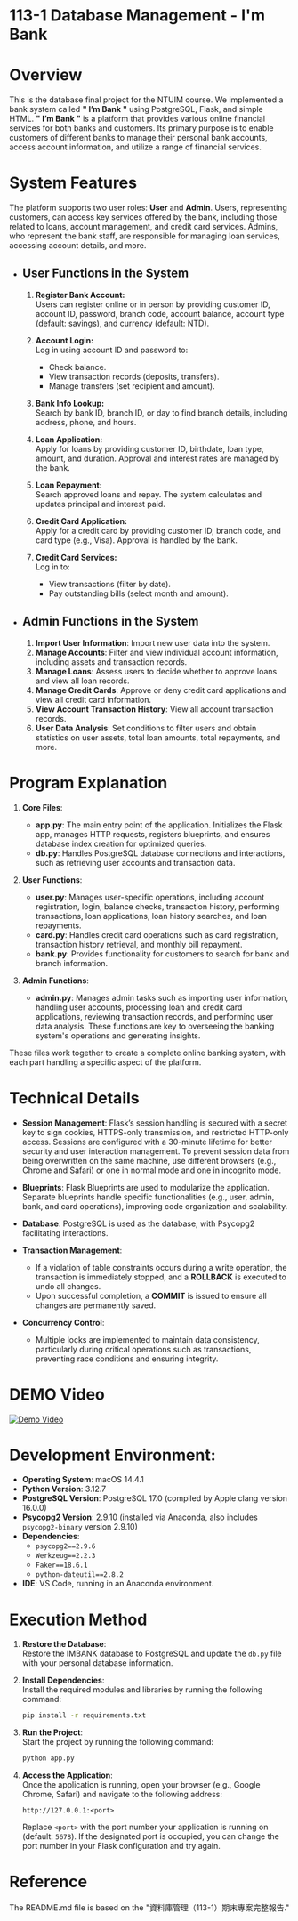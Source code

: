# 113-1 Database Management - I'm Bank



# Overview  
This is the database final project for the NTUIM course. We implemented a bank system called **" I’m Bank "** using PostgreSQL, Flask, and simple HTML. **" I’m Bank "** is a platform that provides various online financial services for both banks and customers. Its primary purpose is to enable customers of different banks to manage their personal bank accounts, access account information, and utilize a range of financial services.

# System Features


The platform supports two user roles: **User** and **Admin**. Users, representing customers, can access key services offered by the bank, including those related to loans, account management, and credit card services. Admins, who represent the bank staff, are responsible for managing loan services, accessing account details, and more.

- ## User Functions in the System

   1. **Register Bank Account:**  
      Users can register online or in person by providing customer ID, account ID, password, branch code, account balance, account type (default: savings), and currency (default: NTD).
   
   2. **Account Login:**  
      Log in using account ID and password to:  
      - Check balance.  
      - View transaction records (deposits, transfers).  
      - Manage transfers (set recipient and amount).
   
   3. **Bank Info Lookup:**  
      Search by bank ID, branch ID, or day to find branch details, including address, phone, and hours.
   
   4. **Loan Application:**  
      Apply for loans by providing customer ID, birthdate, loan type, amount, and duration. Approval and interest rates are managed by the bank.
   
   5. **Loan Repayment:**  
      Search approved loans and repay. The system calculates and updates principal and interest paid.
   
   6. **Credit Card Application:**  
      Apply for a credit card by providing customer ID, branch code, and card type (e.g., Visa). Approval is handled by the bank.
   
   7. **Credit Card Services:**  
      Log in to:  
      - View transactions (filter by date).  
      - Pay outstanding bills (select month and amount).


- ## Admin Functions in the System
   
   1. **Import User Information**: Import new user data into the system.
   2. **Manage Accounts**: Filter and view individual account information, including assets and transaction records.
   3. **Manage Loans**: Assess users to decide whether to approve loans and view all loan records.
   4. **Manage Credit Cards**: Approve or deny credit card applications and view all credit card information.
   5. **View Account Transaction History**: View all account transaction records.
   6. **User Data Analysis**: Set conditions to filter users and obtain statistics on user assets, total loan amounts, total repayments, and more.


# Program Explanation

   1. **Core Files**:
      - **app.py**: The main entry point of the application. Initializes the Flask app, manages HTTP requests, registers blueprints, and ensures database index creation for optimized queries.
      - **db.py**: Handles PostgreSQL database connections and interactions, such as retrieving user accounts and transaction data.
   
   2. **User Functions**:
      - **user.py**: Manages user-specific operations, including account registration, login, balance checks, transaction history, performing transactions, loan applications, loan history searches, and loan repayments.
      - **card.py**: Handles credit card operations such as card registration, transaction history retrieval, and monthly bill repayment.
      - **bank.py**: Provides functionality for customers to search for bank and branch information.
   
   3. **Admin Functions**:
      - **admin.py**: Manages admin tasks such as importing user information, handling user accounts, processing loan and credit card applications, reviewing transaction records, and performing user data analysis. These functions are key to overseeing the banking system's operations and generating insights.
   
   These files work together to create a complete online banking system, with each part handling a specific aspect of the platform.
# Technical Details

   - **Session Management**: Flask’s session handling is secured with a secret key to sign cookies, HTTPS-only transmission, and restricted HTTP-only access. Sessions are configured with a 30-minute lifetime for better security and user interaction management. To prevent session data from being overwritten on the same machine, use different browsers (e.g., Chrome and Safari) or one in normal mode and one in incognito mode.
   
   - **Blueprints**: Flask Blueprints are used to modularize the application. Separate blueprints handle specific functionalities (e.g., user, admin, bank, and card operations), improving code organization and scalability.
   
   - **Database**: PostgreSQL is used as the database, with Psycopg2 facilitating interactions.
   
   - **Transaction Management**:  
     - If a violation of table constraints occurs during a write operation, the transaction is immediately stopped, and a **ROLLBACK** is executed to undo all changes.  
     - Upon successful completion, a **COMMIT** is issued to ensure all changes are permanently saved.
   
   - **Concurrency Control**:  
     - Multiple locks are implemented to maintain data consistency, particularly during critical operations such as transactions, preventing race conditions and ensuring integrity.
# DEMO Video
 [![Demo Video](https://img.youtube.com/vi/oKar-tF__ac/0.jpg)](https://www.youtube.com/watch?v=oKar-tF__ac)




# Development Environment:

- **Operating System**: macOS 14.4.1
- **Python Version**: 3.12.7
- **PostgreSQL Version**: PostgreSQL 17.0 (compiled by Apple clang version 16.0.0)
- **Psycopg2 Version**: 2.9.10 (installed via Anaconda, also includes `psycopg2-binary` version 2.9.10)
- **Dependencies**:
  - `psycopg2==2.9.6`
  - `Werkzeug==2.2.3`
  - `Faker==18.6.1`
  - `python-dateutil==2.8.2`
- **IDE**: VS Code, running in an Anaconda environment.






# Execution Method  

   1. **Restore the Database**:  
      Restore the IMBANK database to PostgreSQL and update the `db.py` file with your personal database information.
   
   2. **Install Dependencies**:  
      Install the required modules and libraries by running the following command:  
      ```bash
      pip install -r requirements.txt
      ```
   
   3. **Run the Project**:  
      Start the project by running the following command:  
      ```bash
      python app.py
      ```
   4. **Access the Application**:  
      Once the application is running, open your browser (e.g., Google Chrome, Safari) and navigate to the following address:  
      ```
      http://127.0.0.1:<port>
      ```  
      Replace `<port>` with the port number your application is running on (default: `5678`). If the designated port is occupied, you can change the port number in your Flask configuration and try again.

# Reference
The README.md file is based on the "資料庫管理（113-1）期末專案完整報告."

